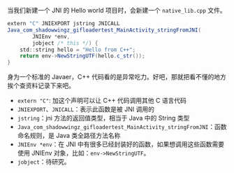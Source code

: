 当我们新建一个 JNI 的 Hello world 项目时，会新建一个 `native_lib.cpp` 文件。

```java
extern "C" JNIEXPORT jstring JNICALL
Java_com_shadowwingz_gifloadertest_MainActivity_stringFromJNI(
        JNIEnv *env,
        jobject /* this */) {
    std::string hello = "Hello from C++";
    return env->NewStringUTF(hello.c_str());
}
```

身为一个标准的 Javaer，C++ 代码看的是异常吃力。好吧，那就把看不懂的地方挨个查资料记录下来吧。

- `extern "C"`: 加这个声明可以让 C++ 代码调用其他 C 语言代码
- `JNIEXPORT`、`JNICALL`：表示此函数是被 JNI 调用的
- `jstring`：jni 方法的返回值类型，相当于 Java 中的 String 类型
- `Java_com_shadowwingz_gifloadertest_MainActivity_stringFromJNI`：函数命名规则，是 Java 类全路径方法名称
- `JNIEnv *env`：在 JNI 中有很多已经封装好的函数，如果想调用这些函数需要使用 JNIEnv 对象，比如：`env->NewStringUTF`。
- `jobject`：待研究。
